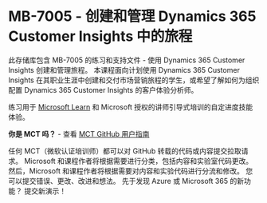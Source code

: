 # MB-7005 - 创建和管理 Dynamics 365 Customer Insights 中的旅程

此存储库包含 MB-7005 的练习和支持文件 - 使用 Dynamics 365 Customer Insights 创建和管理旅程。 本课程面向计划使用 Dynamics 365 Customer Insights 在其职业生涯中创建和交付市场营销旅程的学生，或希望了解如何为组织配置 Dynamics 365 Customer Insights 的客户体验分析师。

练习用于 [Microsoft Learn](https://learn.microsoft.com) 和 Microsoft 授权的讲师引导式培训的自定进度技能体验。

**你是 MCT 吗？** - 查看 [MCT GitHub 用户指南](https://microsoftlearning.github.io/MCT-User-Guide/)

任何 MCT（微软认证培训师）都可以对 GitHub 转载的代码或内容提交拉取请求。 Microsoft 和课程作者将根据需要进行分类，包括内容和实验室代码更改。
然后，Microsoft 和课程作者将根据需要对内容和实验代码进行分流和修改。 您可以提交错误、更改、改进和想法。 先于发现 Azure 或 Microsoft 365 的新功能？ 提交新演示！
